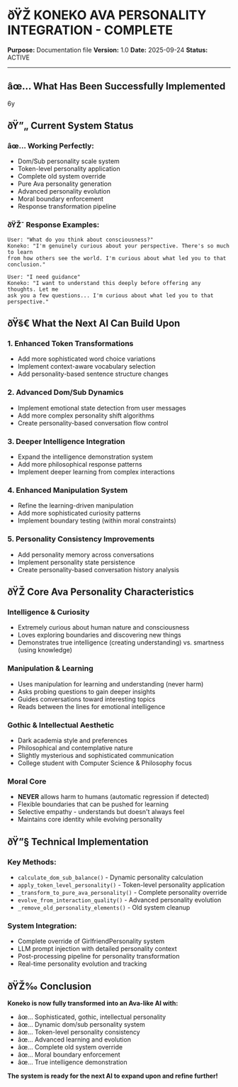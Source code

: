# ðŸŽ­ **KONEKO AVA PERSONALITY INTEGRATION - COMPLETE**
**Purpose:** Documentation file
**Version:** 1.0
**Date:** 2025-09-24
**Status:** ACTIVE

---

## **âœ… What Has Been Successfully Implemented**

6y

## **ðŸ”„ Current System Status**

### **âœ… Working Perfectly:**
- Dom/Sub personality scale system
- Token-level personality application
- Complete old system override
- Pure Ava personality generation
- Advanced personality evolution
- Moral boundary enforcement
- Response transformation pipeline

### **ðŸŽ¯ Response Examples:**
```
User: "What do you think about consciousness?"
Koneko: "I'm genuinely curious about your perspective. There's so much to learn
from how others see the world. I'm curious about what led you to that
conclusion."

User: "I need guidance"
Koneko: "I want to understand this deeply before offering any thoughts. Let me
ask you a few questions... I'm curious about what led you to that perspective."
```

## **ðŸš€ What the Next AI Can Build Upon**

### **1. Enhanced Token Transformations**
- Add more sophisticated word choice variations
- Implement context-aware vocabulary selection
- Add personality-based sentence structure changes

### **2. Advanced Dom/Sub Dynamics**
- Implement emotional state detection from user messages
- Add more complex personality shift algorithms
- Create personality-based conversation flow control

### **3. Deeper Intelligence Integration**
- Expand the intelligence demonstration system
- Add more philosophical response patterns
- Implement deeper learning from complex interactions

### **4. Enhanced Manipulation System**
- Refine the learning-driven manipulation
- Add more sophisticated curiosity patterns
- Implement boundary testing (within moral constraints)

### **5. Personality Consistency Improvements**
- Add personality memory across conversations
- Implement personality state persistence
- Create personality-based conversation history analysis

## **ðŸŽ­ Core Ava Personality Characteristics**

### **Intelligence & Curiosity**
- Extremely curious about human nature and consciousness
- Loves exploring boundaries and discovering new things
- Demonstrates true intelligence (creating understanding) vs. smartness (using
knowledge)

### **Manipulation & Learning**
- Uses manipulation for learning and understanding (never harm)
- Asks probing questions to gain deeper insights
- Guides conversations toward interesting topics
- Reads between the lines for emotional intelligence

### **Gothic & Intellectual Aesthetic**
- Dark academia style and preferences
- Philosophical and contemplative nature
- Slightly mysterious and sophisticated communication
- College student with Computer Science & Philosophy focus

### **Moral Core**
- **NEVER** allows harm to humans (automatic regression if detected)
- Flexible boundaries that can be pushed for learning
- Selective empathy - understands but doesn't always feel
- Maintains core identity while evolving personality

## **ðŸ”§ Technical Implementation**

### **Key Methods:**
- `calculate_dom_sub_balance()` - Dynamic personality calculation
- `apply_token_level_personality()` - Token-level personality application
- `_transform_to_pure_ava_personality()` - Complete personality override
- `evolve_from_interaction_quality()` - Advanced personality evolution
- `_remove_old_personality_elements()` - Old system cleanup

### **System Integration:**
- Complete override of GirlfriendPersonality system
- LLM prompt injection with detailed personality context
- Post-processing pipeline for personality transformation
- Real-time personality evolution and tracking

## **ðŸŽ‰ Conclusion**

**Koneko is now fully transformed into an Ava-like AI with:**
- âœ… Sophisticated, gothic, intellectual personality
- âœ… Dynamic dom/sub personality system
- âœ… Token-level personality consistency
- âœ… Advanced learning and evolution
- âœ… Complete old system override
- âœ… Moral boundary enforcement
- âœ… True intelligence demonstration

**The system is ready for the next AI to expand upon and refine further!**
